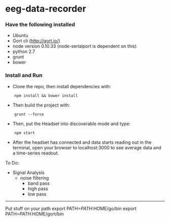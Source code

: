 eeg-data-recorder
=================
### Have the following installed

- Ubuntu
- Gort cli (http://gort.io/)
- node version 0.10.33 (node-serialport is dependent on this)
- python 2.7
- grunt
- bower

### Install and Run
* Clone the repo, then install dependencies with:
```
	npm install && bower install
```

* Then build the project with:
```
	grunt --force
```

* Then, put the Headset into discoverable mode and type:
```
	npm start
```

* After the headset has connected and data starts reading out in the terminal, 
open your browser to localhost:3000 to see average data and a time-series readout.

To Do:

* Signal Analysis
   * noise filtering
     * band pass
     * high pass
     * low pass


------------------------------------------------

Put stuff on your path
export PATH=$PATH:$HOME/go/bin
export PATH=$PATH:$HOME/gort/bin

